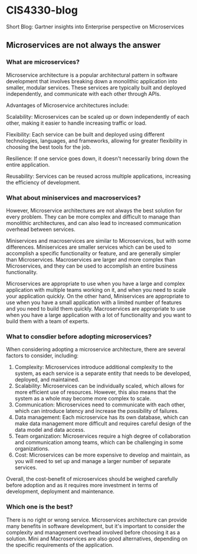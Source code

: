 # CIS4330-blog
Short Blog: Gartner insights into Enterprise perspective on Microservices 


## Microservices are not always the answer

### What are microservices?

Microservice architecture is a popular architectural pattern in software development that involves breaking down a monolithic application into smaller, modular services. These services are typically built and deployed independently, and communicate with each other through APIs.

Advantages of Microservice architectures include:

Scalability: Microservices can be scaled up or down independently of each other, making it easier to handle increasing traffic or load.

Flexibility: Each service can be built and deployed using different technologies, languages, and frameworks, allowing for greater flexibility in choosing the best tools for the job.

Resilience: If one service goes down, it doesn't necessarily bring down the entire application.

Reusability: Services can be reused across multiple applications, increasing the efficiency of development.

### What about miniservices and macroservices?

However, Microservice architectures are not always the best solution for every problem. They can be more complex and difficult to manage than monolithic architectures, and can also lead to increased communication overhead between services.

Miniservices and macroservices are similar to Microservices, but with some differences. Miniservices are smaller services which can be used to accomplish a specific functionality or feature, and are generally simpler than Microservices. Macroservices are larger and more complex than Microservices, and they can be used to accomplish an entire business functionality.

Microservices are appropriate to use when you have a large and complex application with multiple teams working on it, and when you need to scale your application quickly. On the other hand, Miniservices are appropriate to use when you have a small application with a limited number of features and you need to build them quickly. Macroservices are appropriate to use when you have a large application with a lot of functionality and you want to build them with a team of experts.

### What to consdier before adopting microservices?  
When considering adopting a microservice architecture, there are several factors to consider, including:

1. Complexity: Microservices introduce additional complexity to the system, as each service is a separate entity that needs to be developed, deployed, and maintained.
2. Scalability: Microservices can be individually scaled, which allows for more efficient use of resources. However, this also means that the system as a whole may become more complex to scale.
3. Communication: Microservices need to communicate with each other, which can introduce latency and increase the possibility of failures.
4. Data management: Each microservice has its own database, which can make data management more difficult and requires careful design of the data model and data access.
5. Team organization: Microservices require a high degree of collaboration and communication among teams, which can be challenging in some organizations.
6. Cost: Microservices can be more expensive to develop and maintain, as you will need to set up and manage a larger number of separate services.

Overall, the cost-benefit of microservices should be weighed carefully before adoption and as it requires more investment in terms of development, deployment and maintenance.


### Which one is the best?

There is no right or wrong service. Microservices architecture can provide many benefits in software development, but it's important to consider the complexity and management overhead involved before choosing it as a solution. Mini and Macroservices are also good alternatives, depending on the specific requirements of the application.
